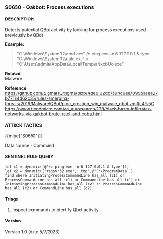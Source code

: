 ### S0650 - Qakbot: Process executions

#### DESCRIPTION

Detects potential QBot activity by looking for process executions used previously by QBot

**Example:**

> "C:\\Windows\\System32\\cmd.exe" /c ping.exe -n 6 127.0.0.1 & type "C:\\Windows\\System32\\calc.exe" > "C:\\Users\\admin\\AppData\\Local\\Temp\\aNkxbUo.exe"

**Related**\
Malware

**Reference**\
https://github.com/SigmaHQ/sigma/blob/4de6102dc7d94c9ee70995aeea27b77184d62c35/rules-emerging-threats/2019/Malware/QBot/proc_creation_win_malware_qbot.yml#L4%5C
https://www.trendmicro.com/en_au/research/22/j/black-basta-infiltrates-networks-via-qakbot-brute-ratel-and-coba.html

#### ATT&CK TACTICS

{{mitre("S0650")}}

Data source - Command

#### SENTINEL RULE QUERY

```
let c1 = dynamic([@'/c ping.exe -n 6 127.0.0.1 & type']);
let c2 = dynamic(['regsvr32.exe','.tmp',@'C:\ProgramData']);
find where InitiatingProcessCommandLine has_all (c1) or ProcessCommandLine has_all (c1) or CommandLine has_all (c1) or
InitiatingProcessCommandLine has_all (c2) or ProcessCommandLine has_all (c2) or CommandLine has_all (c2) 
```

#### Triage

1. Inspect commands to identify Qbot activity

#### Version

Version 1.0 (date 5/7/2023)
